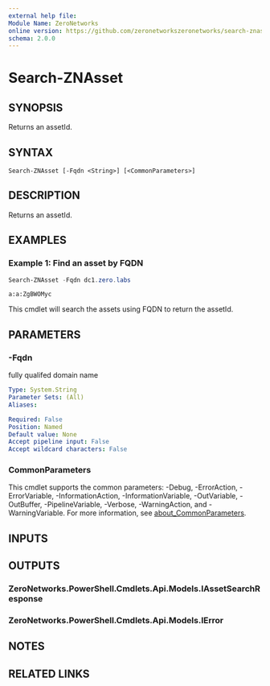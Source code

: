 ```yaml
---
external help file:
Module Name: ZeroNetworks
online version: https://github.com/zeronetworkszeronetworks/search-znasset
schema: 2.0.0
---
```


# Search-ZNAsset

## SYNOPSIS
Returns an assetId.

## SYNTAX

```
Search-ZNAsset [-Fqdn <String>] [<CommonParameters>]
```

## DESCRIPTION
Returns an assetId.

## EXAMPLES

### Example 1: Find an asset by FQDN
```powershell
Search-ZNAsset -Fqdn dc1.zero.labs
```

```output
a:a:ZgBWOMyc
```

This cmdlet will search the assets using FQDN to return the assetId.

## PARAMETERS

### -Fqdn
fully qualifed domain name

```yaml
Type: System.String
Parameter Sets: (All)
Aliases:

Required: False
Position: Named
Default value: None
Accept pipeline input: False
Accept wildcard characters: False
```

### CommonParameters
This cmdlet supports the common parameters: -Debug, -ErrorAction, -ErrorVariable, -InformationAction, -InformationVariable, -OutVariable, -OutBuffer, -PipelineVariable, -Verbose, -WarningAction, and -WarningVariable. For more information, see [about_CommonParameters](http://go.microsoft.com/fwlink/?LinkID=113216).

## INPUTS

## OUTPUTS

### ZeroNetworks.PowerShell.Cmdlets.Api.Models.IAssetSearchResponse

### ZeroNetworks.PowerShell.Cmdlets.Api.Models.IError

## NOTES

## RELATED LINKS

